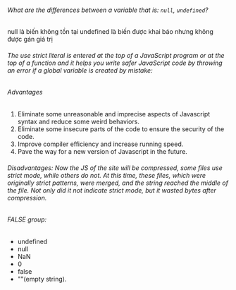 ###### What are the differences between a variable that is: `null`, `undefined`?

null là biến không tồn tại
undefined là biến được khai báo nhưng không được gán giá trị

###### The use strict literal is entered at the top of a JavaScript program or at the top of a function and it helps you write safer JavaScript code by throwing an error if a global variable is created by mistake:

###### Advantages

1. Eliminate some unreasonable and imprecise aspects of Javascript syntax and reduce some weird behaviors.
2. Eliminate some insecure parts of the code to ensure the security of the code.
3. Improve compiler efficiency and increase running speed.
4. Pave the way for a new version of Javascript in the future.

###### Disadvantages: Now the JS of the site will be compressed, some files use strict mode, while others do not. At this time, these files, which were originally strict patterns, were merged, and the string reached the middle of the file. Not only did it not indicate strict mode, but it wasted bytes after compression.

###### FALSE group:

- undefined
- null
- NaN
- 0
- false
- ""(empty string).

